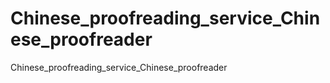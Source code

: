 # Chinese_proofreading_service_Chinese_proofreader
Chinese_proofreading_service_Chinese_proofreader

